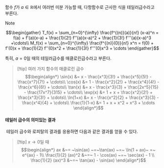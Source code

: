 함수 $f$가 $a \in \mathbb{R}$에서 여러번 미분 가능할 때, 다항함수로 근사한 식을 테일러급수라고 부른다. 

>[!note]
>$$\begin{gather}
T_f(x) = \sum_{n=0}^{\infty} \frac{f^{(n)}(a)}{n!} (x-a)^n = f(a) + f'(a)(x-a) + \frac{1}{2!} f''(a)(x-a)^2 + \frac{1}{3!} f'''(a)(x-a)^3 +\cdots\\
M_f(x) = \sum_{n=0}^{\infty} \frac{f^{(n)}(0)}{n!} x^n = f(0) + f'(0)x + \frac{1}{2} f''(0)x^2 + \frac{1}{3!} f'''(0)x^3 + \cdots
\end{gather}$$

특히, $a=0$일 때의 테일러급수를 매클로린급수라고 부른다.

>[!tip] 여러 가지 함수의 매클로린 급수
>$$\begin{align*}
\sin(x) &= x - \frac{x^3}{3!} + \frac{x^5}{5!} - \frac{x^7}{7!} + \cdots\\
\cos(x) &= 1 - \frac{x^2}{2!} + \frac{x^4}{4!} - \frac{x^6}{6!} + \cdots\\
\tan(x) &= x - \frac{x^3}{3} + \frac{2x^5}{15} - \frac{17x^7}{315} + \cdots\\
\exp(x) &= 1 + x + \frac{x^2}{2!} + \frac{x^3}{3!} + \cdots\\
\ln(1+x) &= x - \frac{x^2}{2} + \frac{x^3}{3} - \frac{x^4}{4} + \cdots\\
\frac{1}{1-x} &= 1 + x + x^2 + x^3 + \cdots
\end{align*}$$

#### 테일러 급수의 의미있는 결과
 테일러 급수와 로피탈의 결과를 응용하면 다음과 같은 결과를 얻을 수 있다.
>[!tip] $x \rightarrow 0$일 때
>$$\begin{align*}
ax &~= ~\sin(ax) ~=~\tan(ax) ~=~ \ln(1 + ax)~ =~ e^{ax} - 1\\
\frac{1}{2} (ax)^2 &~=~ 1 - \cos(ax) ~=~ \sec(ax) - 1 \\
\frac{1}{2} (ax)^3 &~=~ \tan(ax) - \sin(ax)
\end{align*}$$
